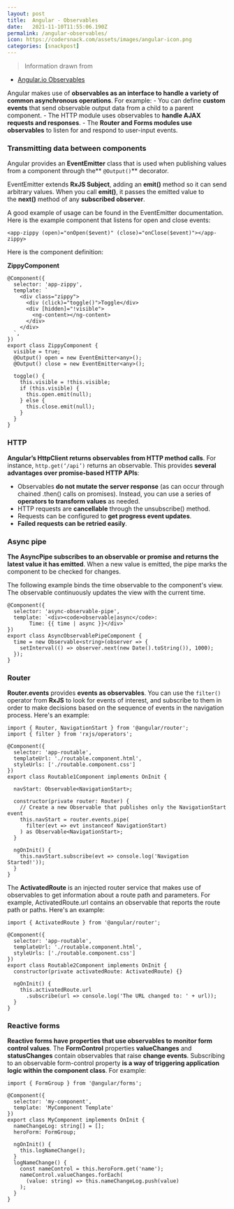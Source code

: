 ```yaml
---
layout: post
title:  Angular - Observables
date:   2021-11-10T11:55:06.190Z
permalink: /angular-observables/
icon: https://codersnack.com/assets/images/angular-icon.png
categories: [snackpost]
---
```


> Information drawn from 
- [Angular.io Observables](https://angular.io/guide/observables-in-angular)


Angular makes use of **observables as an interface to handle a variety of common asynchronous operations**. For example:
	-	You can define **custom events** that send observable output data from a child to a parent component.
	-	The HTTP module uses observables to **handle AJAX requests and responses**.
	-	The **Router and Forms modules use observables** to listen for and respond to user-input events.

### Transmitting data between components

Angular provides an **EventEmitter** class that is used when publishing values from a component through the** ```@Output()```** decorator. 

EventEmitter extends **RxJS Subject**, adding an **emit()** method so it can send arbitrary values. When you call **emit()**, it passes the emitted value to the **next()** method of any **subscribed observer**.

A good example of usage can be found in the EventEmitter documentation. Here is the example component that listens for open and close events:
```
<app-zippy (open)="onOpen($event)" (close)="onClose($event)"></app-zippy>
```

Here is the component definition:

**ZippyComponent**
```
@Component({
  selector: 'app-zippy',
  template: `
    <div class="zippy">
      <div (click)="toggle()">Toggle</div>
      <div [hidden]="!visible">
        <ng-content></ng-content>
      </div>
    </div>
  `,
})
export class ZippyComponent {
  visible = true;
  @Output() open = new EventEmitter<any>();
  @Output() close = new EventEmitter<any>();

  toggle() {
    this.visible = !this.visible;
    if (this.visible) {
      this.open.emit(null);
    } else {
      this.close.emit(null);
    }
  }
}
```

### HTTP


**Angular’s HttpClient returns observables from HTTP method calls**. For instance, ```http.get(‘/api’)``` returns an observable. This provides **several advantages over promise-based HTTP APIs**:

- Observables **do not mutate the server response** (as can occur through chained .then() calls on promises). Instead, you can use a series of **operators to transform values** as needed.
- HTTP requests are **cancellable** through the unsubscribe() method.
- Requests can be configured to **get progress event updates**.
- **Failed requests can be retried easily**.

### Async pipe

**The AsyncPipe subscribes to an observable or promise and returns the latest value it has emitted**. When a new value is emitted, the pipe marks the component to be checked for changes.

The following example binds the time observable to the component's view. The observable continuously updates the view with the current time.

```
@Component({
  selector: 'async-observable-pipe',
  template: `<div><code>observable|async</code>:
       Time: {{ time | async }}</div>`
})
export class AsyncObservablePipeComponent {
  time = new Observable<string>(observer => {
    setInterval(() => observer.next(new Date().toString()), 1000);
  });
}
```

### Router

**Router.events** provides **events as observables**. You can use the ```filter()``` operator from **RxJS** to look for events of interest, and subscribe to them in order to make decisions based on the sequence of events in the navigation process. Here's an example:

```
import { Router, NavigationStart } from '@angular/router';
import { filter } from 'rxjs/operators';

@Component({
  selector: 'app-routable',
  templateUrl: './routable.component.html',
  styleUrls: ['./routable.component.css']
})
export class Routable1Component implements OnInit {

  navStart: Observable<NavigationStart>;

  constructor(private router: Router) {
    // Create a new Observable that publishes only the NavigationStart event
    this.navStart = router.events.pipe(
      filter(evt => evt instanceof NavigationStart)
    ) as Observable<NavigationStart>;
  }

  ngOnInit() {
    this.navStart.subscribe(evt => console.log('Navigation Started!'));
  }
}
```

The **ActivatedRoute** is an injected router service that makes use of observables to get information about a route path and parameters. For example, ActivatedRoute.url contains an observable that reports the route path or paths. Here's an example:

```
import { ActivatedRoute } from '@angular/router';

@Component({
  selector: 'app-routable',
  templateUrl: './routable.component.html',
  styleUrls: ['./routable.component.css']
})
export class Routable2Component implements OnInit {
  constructor(private activatedRoute: ActivatedRoute) {}

  ngOnInit() {
    this.activatedRoute.url
      .subscribe(url => console.log('The URL changed to: ' + url));
  }
}
```

### Reactive forms

**Reactive forms have properties that use observables to monitor form control values**. The **FormControl** properties **valueChanges** and **statusChanges** contain observables that raise **change events**. Subscribing to an observable form-control property **is a way of triggering application logic within the component class**. For example:
```
import { FormGroup } from '@angular/forms';

@Component({
  selector: 'my-component',
  template: 'MyComponent Template'
})
export class MyComponent implements OnInit {
  nameChangeLog: string[] = [];
  heroForm: FormGroup;

  ngOnInit() {
    this.logNameChange();
  }
  logNameChange() {
    const nameControl = this.heroForm.get('name');
    nameControl.valueChanges.forEach(
      (value: string) => this.nameChangeLog.push(value)
    );
  }
}
```


